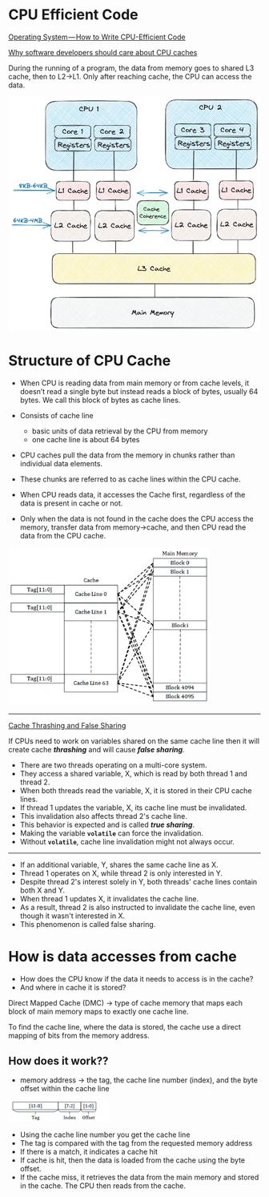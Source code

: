 # CPU Efficient Code

[Operating System — How to Write CPU-Efficient Code](https://medium.com/@tonylixu/operating-system-how-to-write-cpu-efficient-code-c656dbb18e26)

[Why software developers should care about CPU caches](https://medium.com/software-design/why-software-developers-should-care-about-cpu-caches-8da04355bb8a)

During the running of a program, the data from memory goes to shared L3 cache, then to L2→L1. Only after reaching cache, the CPU can access the data.

![Untitled](CPU%20Efficient%20Code%2099fe5d1352db4c2fb271be2e0676419c/Untitled.png)

# Structure of CPU Cache

- When CPU is reading data from main memory or from cache levels, it doesn’t read a single byte but instead reads a block of bytes, usually 64 bytes. We call this block of bytes as cache lines.

- Consists of cache line
    - basic units of data retrieval by the CPU from memory
    - one cache line is about 64 bytes

- CPU caches pull the data from the memory in chunks rather than individual data elements.
- These chunks are referred to as cache lines within the CPU cache.
- When CPU reads data, it accesses the Cache first, regardless of the data is present in cache or not.
- Only when the data is not found in the cache does the CPU access the memory, transfer data from memory→cache, and then CPU read the data from the CPU cache.

![Untitled](CPU%20Efficient%20Code%2099fe5d1352db4c2fb271be2e0676419c/Untitled%201.png)

---

[Cache Thrashing and False Sharing](https://medium.com/@ali.gelenler/cache-trashing-and-false-sharing-ce044d131fc0)

If CPUs need to work on variables shared on the same cache line then it will create cache ***thrashing*** and will cause ***false sharing***.

- There are two threads operating on a multi-core system.
- They access a shared variable, X, which is read by both thread 1 and thread 2.
- When both threads read the variable, X, it is stored in their CPU cache lines.
- If thread 1 updates the variable, X, its cache line must be invalidated.
- This invalidation also affects thread 2's cache line.
- This behavior is expected and is called ***true sharing***.
- Making the variable **`volatile`** can force the invalidation.
- Without **`volatile`**, cache line invalidation might not always occur.

---

- If an additional variable, Y, shares the same cache line as X.
- Thread 1 operates on X, while thread 2 is only interested in Y.
- Despite thread 2's interest solely in Y, both threads' cache lines contain both X and Y.
- When thread 1 updates X, it invalidates the cache line.
- As a result, thread 2 is also instructed to invalidate the cache line, even though it wasn't interested in X.
- This phenomenon is called false sharing.

# How is data accesses from cache

- How does the CPU know if the data it needs to access is in the cache?
- And where in cache it is stored?

Direct Mapped Cache (DMC) → type of cache memory that maps each block of main memory maps to exactly one cache line.

To find the cache line, where the data is stored, the cache use a direct mapping of bits from the memory address.

## How does it work??

- memory address → the tag, the cache line number (index), and the byte offset within the cache line

![Untitled](CPU%20Efficient%20Code%2099fe5d1352db4c2fb271be2e0676419c/Untitled%202.png)

- Using the cache line number you get the cache line
- The tag is compared with the tag from the requested memory address
- If there is a match, it indicates a cache hit
- If cache is hit, then the data is loaded from the cache using the byte offset.
- If the cache miss, it retrieves the data from the main memory and stored in the cache. The CPU then reads from the cache.